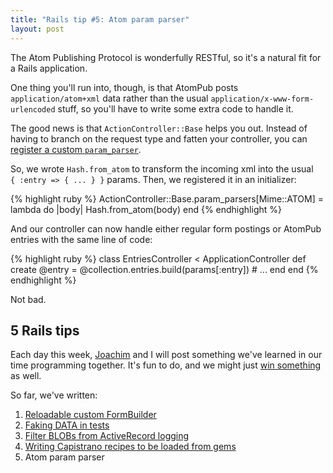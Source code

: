 ```yaml
---
title: "Rails tip #5: Atom param parser"
layout: post
---
```

<p>The Atom Publishing Protocol is wonderfully RESTful, so it's a natural fit for a Rails application.</p>

<p>One thing you'll run into, though, is that AtomPub posts <code>application/atom+xml</code> data rather than the usual <code>application/x-www-form-urlencoded</code> stuff, so you'll have to write some extra code to handle it.</p>

<p>The good news is that <code>ActionController::Base</code> helps you out. Instead of having to branch on the request type and fatten your controller, you can <a href="http://github.com/rails/rails/tree/c8da518bbfedc2a06b1d96912ddae00e57f21748/actionpack/lib/action_controller/base.rb#L292">register a custom <code>param_parser</code></a>.</p>

<p>So, we wrote <code>Hash.from_atom</code> to transform the incoming xml into the usual <code>{&nbsp;:entry&nbsp;=> {&nbsp;...&nbsp;}&nbsp;}</code> params. Then, we registered it in an initializer:</p>

{% highlight ruby %}
ActionController::Base.param_parsers[Mime::ATOM] = lambda do |body|
  Hash.from_atom(body)
end
{% endhighlight %}

<p>And our controller can now handle either regular form postings or AtomPub entries with the same line of code:</p>

{% highlight ruby %}
class EntriesController < ApplicationController
  def create
    @entry = @collection.entries.build(params[:entry])
    # ...
  end
end
{% endhighlight %}

<p>Not bad.</p>

<h2>5 Rails tips</h2>

<p>Each day this week, <a href="http://youtube.com/watch?v=J35CuC3ywnc">Joachim</a> and I will post something we've learned in our time programming together. It's fun to do, and we might just <a href="http://railscasts.com/contest">win something</a> as well.</p>

<p>So far, we've written:</p>

<ol>
  <li><a href="/2008/04/21/rails-tip-1-reloadable-custom-formbuilder.html">Reloadable custom FormBuilder</a></li>
  <li><a href="/2008/04/22/rails-tip-2-faking-data-in-tests.html">Faking DATA in tests</a></li>
  <li><a href="/2008/04/23/rails-tip-3-filter-blobs-from-activerecord-logging.html">Filter BLOBs from ActiveRecord logging</a></li>
  <li><a href="/2008/04/24/rails-tip-4-writing-capistrano-recipes-to-be-loaded-from-gems.html">Writing Capistrano recipes to be loaded from gems</a></li>
  <li>Atom param parser</li>
</ol>
